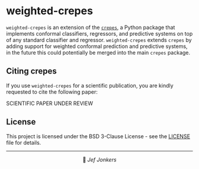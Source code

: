 # weighted-crepes

`weighted-crepes` is an extension of the [`crepes`](https://github.com/henrikbostrom/crepes), a Python package that implements conformal classifiers,
regressors, and predictive systems on top of any standard classifier
and regressor. `weighted-crepes` extends `crepes` by adding support for weighted conformal prediction and predictive systems, in the future this could potentially be merged into the main `crepes` package.

## Citing crepes

If you use `weighted-crepes` for a scientific publication, you are kindly requested to cite the following paper:

SCIENTIFIC PAPER UNDER REVIEW

## License
This project is licensed under the BSD 3-Clause License - see the [LICENSE](LICENSE) file for details.

- - -

<p align="center">
👤 <i>Jef Jonkers</i>
</p>

